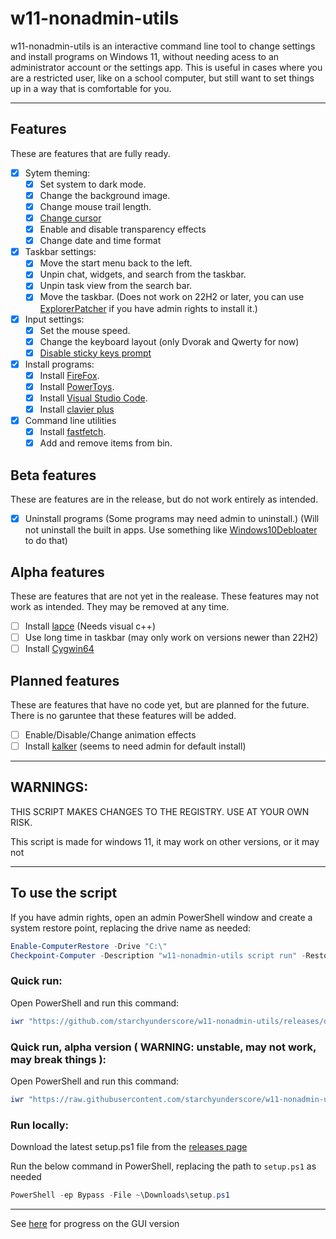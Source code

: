 # w11-nonadmin-utils

w11-nonadmin-utils is an interactive command line tool to change settings and install programs on Windows 11, without needing acess to an administrator account or the settings app. This is useful in cases where you are a restricted user, like on a school computer, but still want to set things up in a way that is comfortable for you.

---

## Features

These are features that are fully ready.

- [x] Sytem theming:
  - [x] Set system to dark mode.
  - [x] Change the background image.
  - [x] Change mouse trail length.
  - [x] [Change cursor](https://stackoverflow.com/a/60107014)
  - [x] Enable and disable transparency effects
  - [x] Change date and time format
- [x] Taskbar settings:
  - [x] Move the start menu back to the left.
  - [x] Unpin chat, widgets, and search from the taskbar.
  - [x] Unpin task view from the search bar.
  - [x] Move the taskbar. (Does not work on 22H2 or later, you can use [ExplorerPatcher](https://github.com/valinet/ExplorerPatcher/releases) if you have admin rights to install it.)

- [x] Input settings:
  - [x] Set the mouse speed.
  - [x] Change the keyboard layout (only Dvorak and Qwerty for now)
  - [x] [Disable sticky keys prompt](https://stackoverflow.com/questions/71854200/disable-shift-stickykey-shortcut)

- [x] Install programs:
  - [x] Install [FireFox](https://www.mozilla.org/en-US/firefox/new/).
  - [x] Install [PowerToys](https://github.com/microsoft/PowerToys).
  - [x] Install [Visual Studio Code](https://github.com/microsoft/vscode).
  - [x] Install [clavier plus](https://github.com/guilryder/clavier-plus)

- [x] Command line utilities
  - [x] Install [fastfetch](https://github.com/LinusDierheimer/fastfetch).
  - [x] Add and remove items from bin.

## Beta features

These are features are in the release, but do not work entirely as intended.

- [x] Uninstall programs (Some programs may need admin to uninstall.) (Will not uninstall the built in apps. Use something like [Windows10Debloater](https://github.com/Sycnex/Windows10Debloater) to do that)

## Alpha features

These are features that are not yet in the realease. These features may not work as intended. They may be removed at any time.

- [ ] Install [lapce](https://github.com/lapce/lapce) (Needs visual c++)
- [ ] Use long time in taskbar (may only work on versions newer than 22H2)
- [ ] Install [Cygwin64](https://www.cygwin.com/) 

## Planned features

These are features that have no code yet, but are planned for the future. There is no garuntee that these features will be added.

- [ ] Enable/Disable/Change animation effects
- [ ] Install [kalker](https://github.com/PaddiM8/kalker) (seems to need admin for default install)

---

## WARNINGS:

THIS SCRIPT MAKES CHANGES TO THE REGISTRY. USE AT YOUR OWN RISK.

This script is made for windows 11, it may work on other versions, or it may not

---

## To use the script

If you have admin rights, open an admin PowerShell window and create a system restore point, replacing the drive name as needed:

```PowerShell
Enable-ComputerRestore -Drive "C:\"
Checkpoint-Computer -Description "w11-nonadmin-utils script run" -RestorePointType "MODIFY_SETTINGS"
```

### Quick run:

Open PowerShell and run this command: 

```PowerShell
iwr "https://github.com/starchyunderscore/w11-nonadmin-utils/releases/download/00.01.12/setup.ps1" | iex
```

### Quick run, alpha version ( WARNING: unstable, may not work, may break things ):

Open PowerShell and run this command:

```PowerShell
iwr "https://raw.githubusercontent.com/starchyunderscore/w11-nonadmin-utils/main/current/setup.ps1" | iex
```

### Run locally:

Download the latest setup.ps1 file from the [releases page](https://github.com/starchyunderscore/w11-nonadmin-utils/releases/latest)

Run the below command in PowerShell, replacing the path to `setup.ps1` as needed

```PowerShell
PowerShell -ep Bypass -File ~\Downloads\setup.ps1
```

---

See [here](https://github.com/starchyunderscore/w11-nonadmin-utils/blob/main/current/GUI-setup.ps1) for progress on the GUI version
